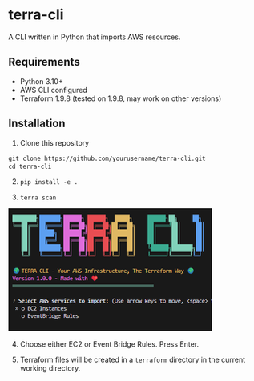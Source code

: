 # terra-cli
A CLI written in Python that imports AWS resources.

## Requirements
- Python 3.10+
- AWS CLI configured
- Terraform 1.9.8 (tested on 1.9.8, may work on other versions)

## Installation

1. Clone this repository
```
git clone https://github.com/yourusername/terra-cli.git
cd terra-cli
```
2. `pip install -e .`

3. `terra scan`

![terra_cli](images/terra_cli.png)

4. Choose either EC2 or Event Bridge Rules. Press Enter.

5. Terraform files will be created in a `terraform` directory in the current working directory.
